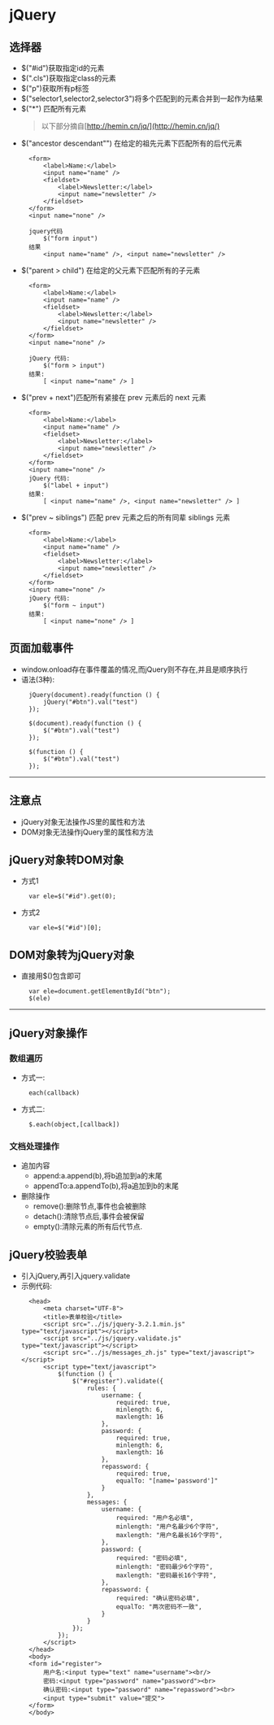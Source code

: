 # jQuery
## 选择器
- $("#id")获取指定id的元素
- $(".cls")获取指定class的元素
- $("p")获取所有p标签
- $("selector1,selector2,selector3")将多个匹配到的元素合并到一起作为结果
- $("*") 匹配所有元素
    >以下部分摘自[http://hemin.cn/jq/](http://hemin.cn/jq/)
- $("ancestor descendant"") 在给定的祖先元素下匹配所有的后代元素
    >
        <form>
            <label>Name:</label>
            <input name="name" />
            <fieldset>
                <label>Newsletter:</label>
                <input name="newsletter" />
            </fieldset>
        </form>
        <input name="none" />

        jquery代码
            $("form input")
        结果
            <input name="name" />, <input name="newsletter" /> 
- $("parent > child") 在给定的父元素下匹配所有的子元素
    >
        <form>
            <label>Name:</label>
            <input name="name" />
            <fieldset>
                <label>Newsletter:</label>
                <input name="newsletter" />
            </fieldset>
        </form>
        <input name="none" />

        jQuery 代码:
            $("form > input")
        结果:
            [ <input name="name" /> ]
- $("prev + next")匹配所有紧接在 prev 元素后的 next 元素
    >
        <form>
            <label>Name:</label>
            <input name="name" />
            <fieldset>
                <label>Newsletter:</label>
                <input name="newsletter" />
            </fieldset>
        </form>
        <input name="none" />
        jQuery 代码:
            $("label + input")
        结果:
            [ <input name="name" />, <input name="newsletter" /> ]
- $("prev ~ siblings") 匹配 prev 元素之后的所有同辈 siblings 元素
    >
        <form>
            <label>Name:</label>
            <input name="name" />
            <fieldset>
                <label>Newsletter:</label>
                <input name="newsletter" />
            </fieldset>
        </form>
        <input name="none" />
        jQuery 代码:
            $("form ~ input")
        结果:
            [ <input name="none" /> ]
## 页面加载事件
- window.onload存在事件覆盖的情况,而jQuery则不存在,并且是顺序执行
- 语法(3种):
    >
        jQuery(document).ready(function () {
            jQuery("#btn").val("test")
        });

        $(document).ready(function () {
            $("#btn").val("test")
        });

        $(function () {
            $("#btn").val("test")
        });
---
## 注意点
- jQuery对象无法操作JS里的属性和方法
- DOM对象无法操作jQuery里的属性和方法
## jQuery对象转DOM对象
- 方式1
    >
        var ele=$("#id").get(0);
- 方式2
    >
        var ele=$("#id")[0];
## DOM对象转为jQuery对象
- 直接用$()包含即可
    >
        var ele=document.getElementById("btn");
        $(ele)
---
## jQuery对象操作
### 数组遍历
- 方式一:
    >
        each(callback)
- 方式二:
    >
        $.each(object,[callback])
### 文档处理操作
- 追加内容
    - append:a.append(b),将b追加到a的末尾
    - appendTo:a.appendTo(b),将a追加到b的末尾
- 删除操作
    - remove():删除节点,事件也会被删除
    - detach():清除节点后,事件会被保留
    - empty():清除元素的所有后代节点.
## jQuery校验表单
- 引入jQuery,再引入jquery.validate
- 示例代码:
    >
        <head>
            <meta charset="UTF-8">
            <title>表单校验</title>
            <script src="../js/jquery-3.2.1.min.js" type="text/javascript"></script>
            <script src="../js/jquery.validate.js" type="text/javascript"></script>
            <script src="../js/messages_zh.js" type="text/javascript"></script>
            <script type="text/javascript">
                $(function () {
                    $("#register").validate({
                        rules: {
                            username: {
                                required: true,
                                minlength: 6,
                                maxlength: 16
                            },
                            password: {
                                required: true,
                                minlength: 6,
                                maxlength: 16
                            },
                            repassword: {
                                required: true,
                                equalTo: "[name='password']"
                            }
                        },
                        messages: {
                            username: {
                                required: "用户名必填",
                                minlength: "用户名最少6个字符",
                                maxlength: "用户名最长16个字符",
                            },
                            password: {
                                required: "密码必填",
                                minlength: "密码最少6个字符",
                                maxlength: "密码最长16个字符",
                            },
                            repassword: {
                                required: "确认密码必填",
                                equalTo: "两次密码不一致",
                            }
                        }
                    });
                });
            </script>
        </head>
        <body>
        <form id="register">
            用户名:<input type="text" name="username"><br/>
            密码:<input type="password" name="password"><br>
            确认密码:<input type="password" name="repassword"><br>
            <input type="submit" value="提交">
        </form>
        </body>